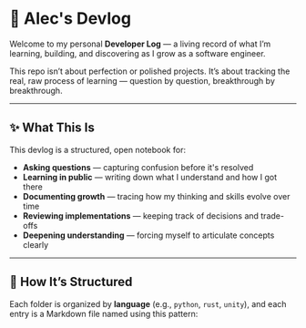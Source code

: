 # 🧠 Alec's Devlog

Welcome to my personal **Developer Log** — a living record of what I’m learning, building, and discovering as I grow as a software engineer.

This repo isn’t about perfection or polished projects. It’s about tracking the real, raw process of learning — question by question, breakthrough by breakthrough.

---

## ✨ What This Is

This devlog is a structured, open notebook for:

- **Asking questions** — capturing confusion before it's resolved  
- **Learning in public** — writing down what I understand and how I got there  
- **Documenting growth** — tracing how my thinking and skills evolve over time  
- **Reviewing implementations** — keeping track of decisions and trade-offs  
- **Deepening understanding** — forcing myself to articulate concepts clearly

---

## 🧭 How It’s Structured

Each folder is organized by **language** (e.g., `python`, `rust`, `unity`), and each entry is a Markdown file named using this pattern:

